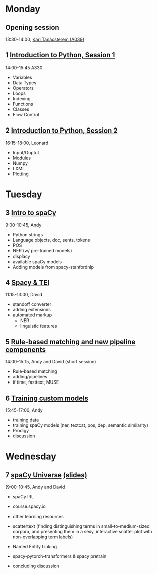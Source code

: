# Monday

## Opening session
13:30-14:00, [Kari Tanácsterem (A039)](https://maps.app.goo.gl/DgMVzUeTE16AcGtv9)

## 1 [Introduction to Python, Session 1](https://spacy.apjan.co:8000/user/ajanco/tree/spaCy_workshops/Session_1)
14:00-15:45 A330
- Variables
- Data Types
- Operators
- Loops
- Indexing
- Functions
- Classes
- Flow Control

## 2 [Introduction to Python, Session 2](https://spacy.apjan.co:8000/user/ajanco/tree/spaCy_workshops/Session_2)
16:15-18:00, Leonard
- Input/Ouptut
- Modules
- Numpy
- LXML
- Plotting

# Tuesday 

## 3 [Intro to spaCy](https://spacy.apjan.co:8000/user/ajanco/tree/spaCy_workshops/Session_3)
9:00-10:45, Andy
- Python strings
- Language objects, doc, sents, tokens
- POS
- NER (w/ pre-trained models)
- displacy
- available spaCy models 
- Adding models from spacy-stanfordnlp

## 4 [Spacy & TEI](https://spacy.apjan.co:8000/user/ajanco/tree/spaCy_workshops/Session_4)
11:15-13:00, David
- standoff converter
- adding extensions
- automated markup
   - NER
   - linguistic features

## 5 [Rule-based matching and new pipeline components](https://spacy.apjan.co:8000/user/ajanco/tree/spaCy_workshops/Session_5)
14:00-15:15, Andy and David (short session)
- Rule-based matching 
- adding/pipelines
- if time, fasttext, MUSE

## 6 [Training custom models](https://spacy.apjan.co:8000/user/ajanco/tree/spaCy_workshops/Session_6)
15:45-17:00, Andy
- training data 
- training spaCy models (ner, textcat, pos, dep, semantic similarity)
- Prodigy
- discussion

# Wednesday
## 7 [spaCy Universe](https://spacy.apjan.co:8000/user/ajanco/tree/spaCy_workshops/Session_7) [(slides)](https://slides.com/andrewjanco/spacy-universe)
(9:00-10:45, Andy and David
- spaCy IRL
- course.spacy.io 
- other learning resources 
- scattertext (finding distinguishing terms in small-to-medium-sized corpora, and presenting them in a sexy, interactive scatter plot with non-overlapping term labels)
- Named Entity Linking
- spacy-pytorch-transformers & spacy pretrain

- concluding discussion
